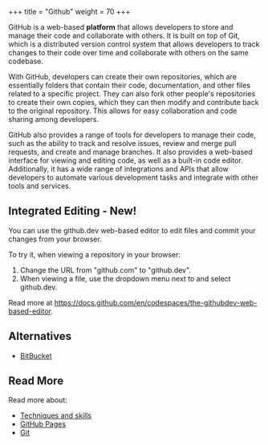 +++
title = "Github"
weight = 70
+++


GitHub is a web-based **platform** that allows developers to store and manage 
their code and collaborate with others. It is built on top of Git, 
which is a distributed version control system that allows developers 
to track changes to their code over time and collaborate with others 
on the same codebase.

With GitHub, developers can create their own repositories, 
which are essentially folders that contain their code, documentation, 
and other files related to a specific project. 
They can also fork other people's repositories to create their own copies, 
which they can then modify and contribute back to the original repository. 
This allows for easy collaboration and code sharing among developers.

GitHub also provides a range of tools for developers to manage their code, 
such as the ability to track and resolve issues, review and 
merge pull requests, and create and manage branches. It also provides a 
web-based interface for viewing and editing code, as well as a built-in 
code editor. Additionally, it has a wide range of integrations and 
APIs that allow developers to automate various development tasks and 
integrate with other tools and services.

## Integrated Editing - New!

You can use the github.dev web-based editor to edit files and 
commit your changes from your browser. 

To try it, when viewing a repository in your browser:

1. Change the URL from "github.com" to "github.dev".
2. When viewing a file, use the dropdown menu next to  and select github.dev.

Read more at <https://docs.github.com/en/codespaces/the-githubdev-web-based-editor>.

## Alternatives

- [BitBucket](./bitbucket.md)

## Read More

Read more about:

- [Techniques and skills](../techniques/github/)
- [GitHub Pages](./github-pages.md)
- [Git](../tools/git/)
